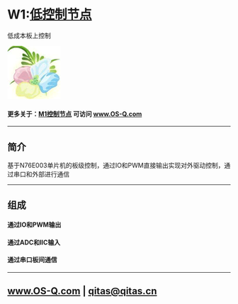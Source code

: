 ﻿# W1:[低控制节点](https://github.com/OS-Q/W1) 

低成本板上控制

[![sites](OS-Q/OS-Q.png)](http://www.OS-Q.com)

#### 更多关于：[M1控制节点](https://github.com/OS-Q/M1) 可访问 www.OS-Q.com

---

## 简介


基于N76E003单片机的板级控制，通过IO和PWM直接输出实现对外驱动控制，通过串口和外部进行通信

---

## 组成

#### 通过IO和PWM输出

#### 通过ADC和IIC输入

#### 通过串口板间通信

---

##  www.OS-Q.com   |   qitas@qitas.cn

